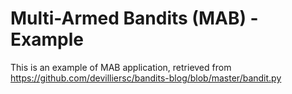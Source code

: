 # Multi-Armed Bandits (MAB) - Example

This is an example of MAB application, retrieved from https://github.com/devilliersc/bandits-blog/blob/master/bandit.py
